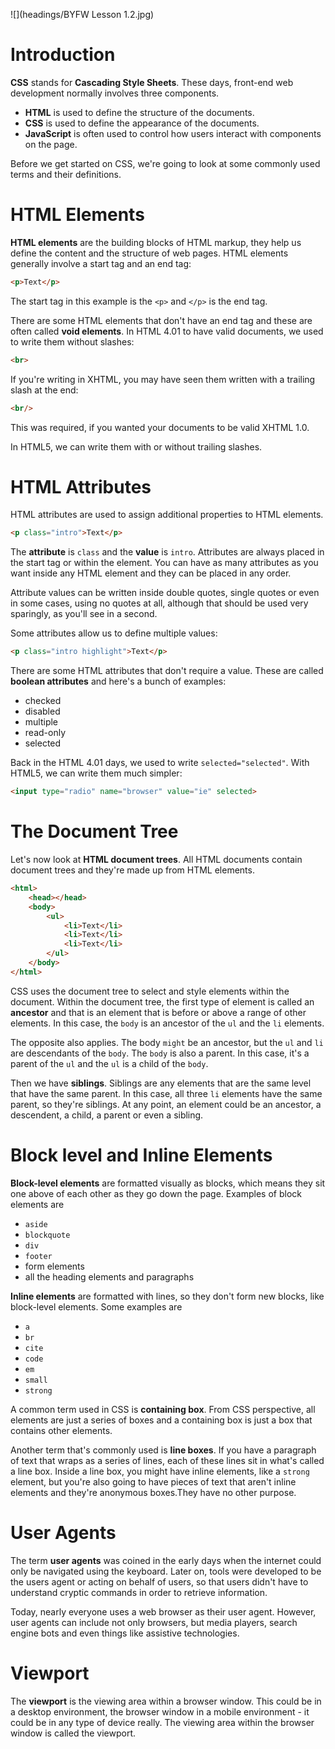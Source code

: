 ![](headings/BYFW Lesson 1.2.jpg)

# Introduction

**CSS** stands for **Cascading Style Sheets**. These days, front-end web development normally involves three components.

- **HTML** is used to define the structure of the documents.
- **CSS** is used to define the appearance of the documents.
- **JavaScript** is often used to control how users interact with components on the page.

Before we get started on CSS, we're going to look at some commonly used terms and their definitions.

# HTML Elements

**HTML elements** are the building blocks of HTML markup, they help us define the content and the structure of web pages. HTML elements generally involve a start tag and an end tag:

```html
<p>Text</p>
```

The start tag in this example is the `<p>` and `</p>` is the end tag. 

There are some HTML elements that don't have an end tag and these are often called **void elements**. In HTML 4.01 to have valid documents, we used to write them without slashes:

```html
<br>
```

If you're writing in XHTML, you may have seen them written with a trailing slash at the end:

```html
<br/>
```

This was required, if you wanted your documents to be valid XHTML 1.0.

In HTML5, we can write them with or without trailing slashes.

# HTML Attributes

HTML attributes are used to assign additional properties to HTML elements.

```html
<p class="intro">Text</p>
```

The **attribute** is `class` and the **value** is `intro`. Attributes are always placed in the start tag or within the element. You can have as many attributes as you want inside any HTML element and they can be placed in any order.

Attribute values can be written inside double quotes, single quotes or even in some cases, using no quotes at all, although that should be used very sparingly, as you'll see in a second.

Some attributes allow us to define multiple values:

```html
<p class="intro highlight">Text</p>
```

There are some HTML attributes that don't require a value. These are called **boolean attributes** and here's a bunch of examples:

- checked
- disabled
- multiple
- read-only
- selected

Back in the HTML 4.01 days, we used to write `selected="selected"`. With HTML5, we can write them much simpler:

```html
<input type="radio" name="browser" value="ie" selected>
```

# The Document Tree

Let's now look at **HTML document trees**. All HTML documents contain document trees and they're made up from HTML elements.

```html
<html>
	<head></head>
	<body>
		<ul>
			<li>Text</li>
			<li>Text</li>
			<li>Text</li>
		</ul>
	</body>
</html>
```

CSS uses the document tree to select and style elements within the document. Within the document tree, the first type of element is called an **ancestor** and that is an element that is before or above a range of other elements. In this case, the `body` is an ancestor of the `ul` and the `li` elements.

The opposite also applies. The body `might` be an ancestor, but the `ul` and `li` are descendants of the `body`. The `body` is also a parent. In this case, it's a parent of the `ul` and the `ul` is a child of the `body`.

Then we have **siblings**. Siblings are any elements that are the same level that have the same parent. In this case, all three `li` elements have the same parent, so they're siblings. At any point, an element could be an ancestor, a descendent, a child, a parent or even a sibling.

# Block level and Inline Elements

**Block-level elements** are formatted visually as blocks, which means they sit one above of each other as they go down the page. Examples of block elements are

- `aside`
- `blockquote`
- `div`
- `footer`
- form elements
- all the heading elements and paragraphs

**Inline elements** are formatted with lines, so they don't form new blocks, like block-level elements. Some examples are

- `a`
- `br`
- `cite`
- `code`
- `em`
- `small`
- `strong`

A common term used in CSS is **containing box**. From CSS perspective, all elements are just a series of boxes and a containing box is just a box that contains other elements.

Another term that's commonly used is **line boxes**. If you have a paragraph of text that wraps as a series of lines, each of these lines sit in what's called a line box. Inside a line box, you might have inline elements, like a `strong` element, but you're also going to have pieces of text that aren't inline elements and they're anonymous boxes.They have no other purpose.

# User Agents

The term **user agents** was coined in the early days when the internet could only be navigated using the keyboard. Later on, tools were developed to be the users agent or acting on behalf of users, so that users didn't have to understand cryptic commands in order to retrieve information.

Today, nearly everyone uses a web browser as their user agent. However, user agents can include not only browsers, but media players, search engine bots and even things like assistive technologies.

# Viewport

The **viewport** is the viewing area within a browser window. This could be in a desktop environment, the browser window in a mobile environment - it could be in any type of device really. The viewing area within the browser window is called the viewport.
